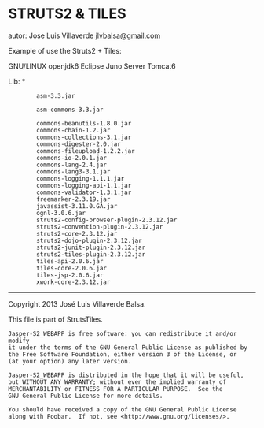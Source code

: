 STRUTS2 & TILES
=======================
autor: Jose Luis Villaverde
jlvbalsa@gmail.com

Example of use the Struts2 + Tiles:

GNU/LINUX
openjdk6
Eclipse Juno
Server Tomcat6

Lib:
			*

			asm-3.3.jar

			asm-commons-3.3.jar

			commons-beanutils-1.8.0.jar
			commons-chain-1.2.jar
			commons-collections-3.1.jar
			commons-digester-2.0.jar
			commons-fileupload-1.2.2.jar
			commons-io-2.0.1.jar
			commons-lang-2.4.jar
			commons-lang3-3.1.jar
			commons-logging-1.1.1.jar
			commons-logging-api-1.1.jar
			commons-validator-1.3.1.jar
			freemarker-2.3.19.jar
			javassist-3.11.0.GA.jar
			ognl-3.0.6.jar
			struts2-config-browser-plugin-2.3.12.jar
			struts2-convention-plugin-2.3.12.jar
			struts2-core-2.3.12.jar
			struts2-dojo-plugin-2.3.12.jar
			struts2-junit-plugin-2.3.12.jar
			struts2-tiles-plugin-2.3.12.jar
			tiles-api-2.0.6.jar
			tiles-core-2.0.6.jar
			tiles-jsp-2.0.6.jar
			xwork-core-2.3.12.jar



*****
Copyright 2013 José Luis Villaverde Balsa.

This file is part of StrutsTiles.

    Jasper-S2_WEBAPP is free software: you can redistribute it and/or modify
    it under the terms of the GNU General Public License as published by
    the Free Software Foundation, either version 3 of the License, or
    (at your option) any later version.

    Jasper-S2_WEBAPP is distributed in the hope that it will be useful,
    but WITHOUT ANY WARRANTY; without even the implied warranty of
    MERCHANTABILITY or FITNESS FOR A PARTICULAR PURPOSE.  See the
    GNU General Public License for more details.

    You should have received a copy of the GNU General Public License
    along with Foobar.  If not, see <http://www.gnu.org/licenses/>.

